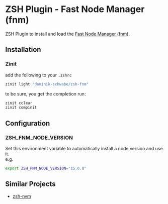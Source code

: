 # ZSH Plugin - Fast Node Manager (fnm)
ZSH Plugin to install and load the [Fast Node Manager (fnm)](https://github.com/Schniz/fnm).

## Installation
### Zinit
add the following to your `.zshrc`
```zsh
zinit light "dominik-schwabe/zsh-fnm"
```

to be sure, you get the completion run:
```zsh
zinit cclear
zinit compinit
```

## Configuration

### ZSH_FNM_NODE_VERSION
Set this environment variable to automatically install a node version and use it.  
e.g.
```zsh
export ZSH_FNM_NODE_VERSION="15.0.0"
```

## Similar Projects
 - [zsh-nvm](https://github.com/lukechilds/zsh-nvm)

